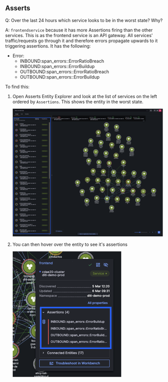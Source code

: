 ## Asserts
Q: Over the last 24 hours which service looks to be in the worst state? Why?

A: `frontendservice` because it has more Assertions firing than the other services. This is as the frontend service is an API gateway. All services' traffic/requests go through it and therefore errors propagate upwards to it triggering assertions. It has the following:
- Error:
    - INBOUND:span_errors::ErrorRatioBreach
    - INBOUND:span_errors::ErrorBuildup
    - OUTBOUND:span_errors::ErrorRatioBreach
    - OUTBOUND:span_errors::ErrorBuildup

To find this:
1. Open Asserts Entity Explorer and look at the list of services on the left ordered by `Assertions`. This shows the entity in the worst state. 

    ![allentities](/images/breakout_2/1.1-asserts-1.png)

1. You can then hover over the entity to see it's assertions

    ![allentities](/images/breakout_2/1.1-asserts-2.png)
